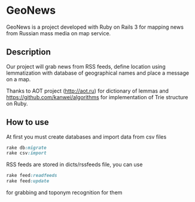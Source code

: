 # GeoNews

GeoNews is a project developed with Ruby on Rails 3 for mapping news from Russian mass media on map service.

## Description

Our project will grab news from RSS feeds, define location using lemmatization with database of geographical names 
and place a message on a map.

Thanks to AOT project (http://aot.ru) for dictionary of lemmas and
https://github.com/kanwei/algorithms for implementation of Trie structure on Ruby.

## How to use

At first you must create databases and import data from csv files

```ruby
rake db:migrate
rake csv:import
```

RSS feeds are stored in dicts/rssfeeds file, you can use

```ruby
rake feed:readfeeds
rake feed:update
```

for grabbing and toponym recognition for them
